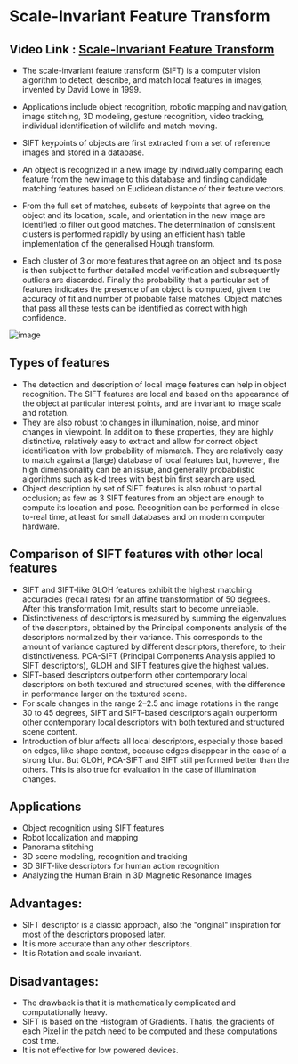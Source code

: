 # Scale-Invariant Feature Transform

## Video Link : [Scale-Invariant Feature Transform]()

- The scale-invariant feature transform (SIFT) is a computer vision algorithm to detect, describe, and match local features in images, invented by David Lowe in 1999.
- Applications include object recognition, robotic mapping and navigation, image stitching, 3D modeling, gesture recognition, video tracking, individual identification of wildlife and match moving.

- SIFT keypoints of objects are first extracted from a set of reference images and stored in a database. 
-  An object is recognized in a new image by individually comparing each feature from the new image to this database and finding candidate matching features based on Euclidean distance of their feature vectors.
-  From the full set of matches, subsets of keypoints that agree on the object and its location, scale, and orientation in the new image are identified to filter out good matches. The determination of consistent clusters is performed rapidly by using an efficient hash table implementation of the generalised Hough transform.
-   Each cluster of 3 or more features that agree on an object and its pose is then subject to further detailed model verification and subsequently outliers are discarded. Finally the probability that a particular set of features indicates the presence of an object is computed, given the accuracy of fit and number of probable false matches. Object matches that pass all these tests can be identified as correct with high confidence.


![image](https://user-images.githubusercontent.com/63282184/143863462-afd4d714-f269-439f-a1ec-39f3b8f4ff40.png)

## Types of features
- The detection and description of local image features can help in object recognition. The SIFT features are local and based on the appearance of the object at particular interest points, and are invariant to image scale and rotation. 
- They are also robust to changes in illumination, noise, and minor changes in viewpoint. In addition to these properties, they are highly distinctive, relatively easy to extract and allow for correct object identification with low probability of mismatch. They are relatively easy to match against a (large) database of local features but, however, the high dimensionality can be an issue, and generally probabilistic algorithms such as k-d trees with best bin first search are used.
-  Object description by set of SIFT features is also robust to partial occlusion; as few as 3 SIFT features from an object are enough to compute its location and pose. Recognition can be performed in close-to-real time, at least for small databases and on modern computer hardware.

## Comparison of SIFT features with other local features
- SIFT and SIFT-like GLOH features exhibit the highest matching accuracies (recall rates) for an affine transformation of 50 degrees. After this transformation limit, results start to become unreliable.
- Distinctiveness of descriptors is measured by summing the eigenvalues of the descriptors, obtained by the Principal components analysis of the descriptors normalized by their variance. This corresponds to the amount of variance captured by different descriptors, therefore, to their distinctiveness. PCA-SIFT (Principal Components Analysis applied to SIFT descriptors), GLOH and SIFT features give the highest values.
- SIFT-based descriptors outperform other contemporary local descriptors on both textured and structured scenes, with the difference in performance larger on the textured scene.
- For scale changes in the range 2–2.5 and image rotations in the range 30 to 45 degrees, SIFT and SIFT-based descriptors again outperform other contemporary local descriptors with both textured and structured scene content.
- Introduction of blur affects all local descriptors, especially those based on edges, like shape context, because edges disappear in the case of a strong blur. But GLOH, PCA-SIFT and SIFT still performed better than the others. This is also true for evaluation in the case of illumination changes.

## Applications

- Object recognition using SIFT features
- Robot localization and mapping
- Panorama stitching
- 3D scene modeling, recognition and tracking
- 3D SIFT-like descriptors for human action recognition
- Analyzing the Human Brain in 3D Magnetic Resonance Images

## Advantages:
- SIFT descriptor is a classic approach, also the "original" inspiration for most of the descriptors proposed later.
- It is more accurate than any other descriptors.
- It is Rotation and scale invariant.

## Disadvantages:
- The drawback is that it is mathematically complicated and computationally heavy.
- SIFT is based on the Histogram of Gradients. Thatis, the gradients of each Pixel in the patch need to be computed and these computations cost time.
- It is not effective for low powered devices.
